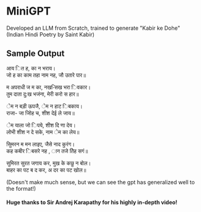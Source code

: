 # MiniGPT
Developed an LLM from Scratch, trained to generate "Kabir ke Dohe" (Indian Hindi Poetry by Saint Kabir)


## Sample Output
आय ित ह, का न भराय।
<br>
जो ह का काम तहा नाम नह, जौ उतारे पार॥


म अपराधी ज म का, नख-िसख भरा िवकार।
<br>
तुम दाता दु:ख भजंना, मेरी करो स हार॥

ेम न बड़ी ऊपजै, ेम न हाट िबकाय।
<br>
राजा- जा जोिह च, शीश देई ले जाय॥

ेम याला जो िपये, शीश दि णा देय।
<br>
लोभी शीश न दे सके, नाम ेम का लेय॥

सुिमरन म मन लाइए, जैसे नाद कुरंग।
<br>
कह कबीर िबसरे नह , ान तजे तेिह सगं॥

सुमिरत सुरत जगाय कर, मुख के कछु न बोल।
<br>
बाहर का पट ब द कर, अ दर का पट खोल॥

(Doesn't make much sense, but we can see the gpt has generalized well to the format!)

#### Huge thanks to Sir Andrej Karapathy for his highly in-depth video! 
